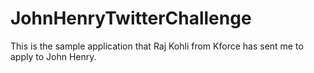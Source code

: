 # JohnHenryTwitterChallenge
This is the sample application that Raj Kohli from Kforce has sent me to apply to John Henry. 
